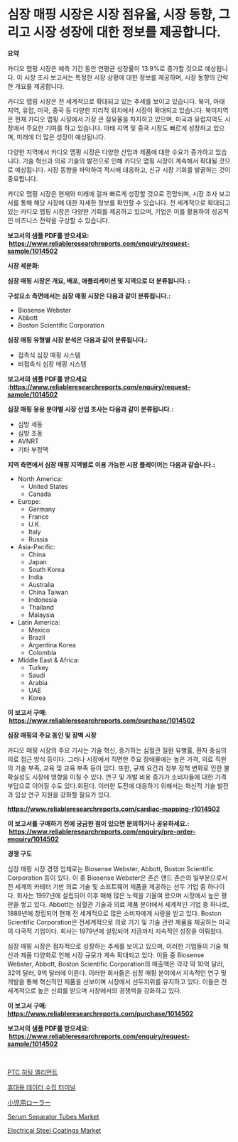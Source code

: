 <p><h1>심장 매핑 시장은 시장 점유율, 시장 동향, 그리고 시장 성장에 대한 정보를 제공합니다.</h1></p><p><strong>요약</strong></p>
<p><p>카디오 맵핑 시장은 예측 기간 동안 연평균 성장률이 13.9%로 증가할 것으로 예상됩니다. 이 시장 조사 보고서는 특정한 시장 상황에 대한 정보를 제공하며, 시장 동향의 간략한 개요를 제공합니다.</p><p>카디오 맵핑 시장은 전 세계적으로 확대되고 있는 추세를 보이고 있습니다. 북미, 아태 지역, 유럽, 미국, 중국 등 다양한 지리적 위치에서 시장이 확대되고 있습니다. 북미지역은 현재 카디오 맵핑 시장에서 가장 큰 점유율을 차지하고 있으며, 미국과 유럽지역도 시장에서 주요한 기여를 하고 있습니다. 아태 지역 및 중국 시장도 빠르게 성장하고 있으며, 미래에 더 많은 성장이 예상됩니다.</p><p>다양한 지역에서 카디오 맵핑 시장은 다양한 산업과 제품에 대한 수요가 증가하고 있습니다. 기술 혁신과 의료 기술의 발전으로 인해 카디오 맵핑 시장이 계속해서 확대될 것으로 예상됩니다. 시장 동향을 파악하여 적시에 대응하고, 신규 시장 기회를 발굴하는 것이 중요합니다.</p><p>카디오 맵핑 시장은 현재와 미래에 걸쳐 빠르게 성장할 것으로 전망되며, 시장 조사 보고서를 통해 해당 시장에 대한 자세한 정보를 확인할 수 있습니다. 전 세계적으로 확대되고 있는 카디오 맵핑 시장은 다양한 기회를 제공하고 있으며, 기업은 이를 활용하여 성공적인 비즈니스 전략을 구상할 수 있습니다.</p></p>
<p><strong>보고서의 샘플 PDF를 받으세요: &nbsp;<a href="https://www.reliableresearchreports.com/enquiry/request-sample/1014502">https://www.reliableresearchreports.com/enquiry/request-sample/1014502</a></strong></p>
<p><strong>시장 세분화:</strong></p>
<p><strong> 심장 매핑 시장은 개요, 배포, 애플리케이션 및 지역으로 더 분류됩니다. :</strong></p>
<p><strong>구성요소 측면에서는 심장 매핑 시장은 다음과 같이 분류됩니다.:</strong></p>
<p><ul><li>Biosense Webster</li><li>Abbott</li><li>Boston Scientific Corporation</li></ul></p>
<p><strong> 심장 매핑 유형별 시장 분석은 다음과 같이 분류됩니다.:</strong></p>
<p><ul><li>접촉식 심장 매핑 시스템</li><li>비접촉식 심장 매핑 시스템</li></ul></p>
<p><strong>보고서의 샘플 PDF를 받으세요 :<a href="https://www.reliableresearchreports.com/enquiry/request-sample/1014502">https://www.reliableresearchreports.com/enquiry/request-sample/1014502</a></strong></p>
<p><strong> 심장 매핑 응용 분야별 시장 산업 조사는 다음과 같이 분류됩니다.:</strong></p>
<p><ul><li>심방 세동</li><li>심방 조동</li><li>AVNRT</li><li>기타 부정맥</li></ul></p>
<p><strong>지역 측면에서 심장 매핑 지역별로 이용 가능한 시장 플레이어는 다음과 같습니다.:</strong></p>
<p><ul>
    <li>
        North America:
        <ul>
            <li>United States</li>
            <li>Canada</li>
        </ul>
    </li>
    <li>
        Europe:
        <ul>
            <li>Germany</li>
            <li>France</li>
            <li>U.K.</li>
            <li>Italy</li>
            <li>Russia</li>
        </ul>
    </li>
    <li>
        Asia-Pacific:
        <ul>
            <li>China</li>
            <li>Japan</li>
            <li>South Korea</li>
            <li>India</li>
            <li>Australia</li>
            <li>China Taiwan</li>
            <li>Indonesia</li>
            <li>Thailand</li>
            <li>Malaysia</li>
        </ul>
    </li>
    <li>
        Latin America:
        <ul>
            <li>Mexico</li>
            <li>Brazil</li>
            <li>Argentina Korea</li>
            <li>Colombia</li>
        </ul>
    </li>
    <li>
        Middle East & Africa:
        <ul>
            <li>Turkey</li>
            <li>Saudi</li>
            <li>Arabia</li>
            <li>UAE</li>
            <li>Korea</li>
        </ul>
    </li>
    </ul></p>
<p><strong>이 보고서 구매: &nbsp;<a href="https://www.reliableresearchreports.com/purchase/1014502">https://www.reliableresearchreports.com/purchase/1014502</a></strong></p>
<p><strong>심장 매핑의 주요 동인 및 장벽 시장</strong></p>
<p><p>카디오 매핑 시장의 주요 기사는 기술 혁신, 증가하는 심혈관 질환 유병률, 환자 중심의 의료 접근 방식 등이다. 그러나 시장에서 직면한 주요 장애물에는 높은 가격, 의료 직원의 기술 부족, 교육 및 교육 부족 등이 있다. 또한, 규제 요건과 정부 정책 변화로 인한 불확실성도 시장에 영향을 미칠 수 있다. 연구 및 개발 비용 증가가 소비자들에 대한 가격 부담으로 이어질 수도 있다.회된다. 이러한 도전에 대응하기 위해서는 혁신적 기술 발전과 임상 연구 지원을 강화할 필요가 있다.</p></p>
<p><strong><a href="https://www.reliableresearchreports.com/cardiac-mapping-r1014502">https://www.reliableresearchreports.com/cardiac-mapping-r1014502</a></strong></p>
<p><strong>이 보고서를 구매하기 전에 궁금한 점이 있으면 문의하거나 공유하세요.: &nbsp;<a href="https://www.reliableresearchreports.com/enquiry/pre-order-enquiry/1014502">https://www.reliableresearchreports.com/enquiry/pre-order-enquiry/1014502</a></strong></p>
<p><strong>경쟁 구도</strong></p>
<p><p>심장 매핑 시장 경쟁 업체로는 Biosense Webster, Abbott, Boston Scientific Corporation 등이 있다. 이 중 Biosense Webster은 존슨 앤드 존슨의 일부분으로서 전 세계의 카테터 기반 의료 기술 및 소프트웨어 제품을 제공하는 선두 기업 중 하나이다. 회사는 1997년에 설립되어 이후 매해 많은 노력을 기울여 왔으며 시장에서 높은 평판을 쌓고 있다. Abbott는 심혈관 기술과 의료 제품 분야에서 세계적인 기업 중 하나로, 1888년에 창립되어 현재 전 세계적으로 많은 소비자에게 사랑을 받고 있다. Boston Scientific Corporation은 전세계적으로 의료 기기 및 기술 관련 제품을 제공하는 미국의 다국적 기업이다. 회사는 1979년에 설립되어 지금까지 지속적인 성장을 이뤄왔다.</p><p>심장 매핑 시장은 점차적으로 성장하는 추세를 보이고 있으며, 이러한 기업들의 기술 혁신과 제품 다양화로 인해 시장 규모가 계속 확대되고 있다. 이들 중 Biosense Webster, Abbott, Boston Scientific Corporation의 매출액은 각각 약 10억 달러, 32억 달러, 9억 달러에 이른다. 이러한 회사들은 심장 매핑 분야에서 지속적인 연구 및 개발을 통해 혁신적인 제품을 선보이며 시장에서 선두지위를 유지하고 있다. 이들은 전 세계적으로 높은 신뢰를 받으며 시장에서의 경쟁력을 강화하고 있다.</p></p>
<p><strong>이 보고서 구매: &nbsp; <a href="https://www.reliableresearchreports.com/purchase/1014502">https://www.reliableresearchreports.com/purchase/1014502</a></strong></p>
<p><strong>보고서의 샘플 PDF를 받으세요: &nbsp;<a href="https://www.reliableresearchreports.com/enquiry/request-sample/1014502">https://www.reliableresearchreports.com/enquiry/request-sample/1014502</a></strong><strong></strong></p>
<p>&nbsp;</p>
<p><p><a href="https://github.com/vsckjg50460/Market-Research-Report-List-1/blob/main/356335833143.md">PTC 히팅 엘리먼트</a></p><p><a href="https://github.com/akzkkws047661437/Market-Research-Report-List-1/blob/main/933190133137.md">휴대용 데이터 수집 터미널</a></p><p><a href="https://github.com/lrlmopnhwd79300/Market-Research-Report-List-1/blob/main/521554631071.md">小児用ローラー</a></p><p><a href="https://github.com/abdelrhmankishk22/Market-Research-Report-List-4/blob/main/serum-separator-tubes-market.md">Serum Separator Tubes Market</a></p><p><a href="https://www.linkedin.com/pulse/electrical-steel-coatings-market-size-trends-growth-outlook-gugvc?trackingId=R7wuDOSM7JWKmV27gi7%2FQw%3D%3D">Electrical Steel Coatings Market</a></p></p>